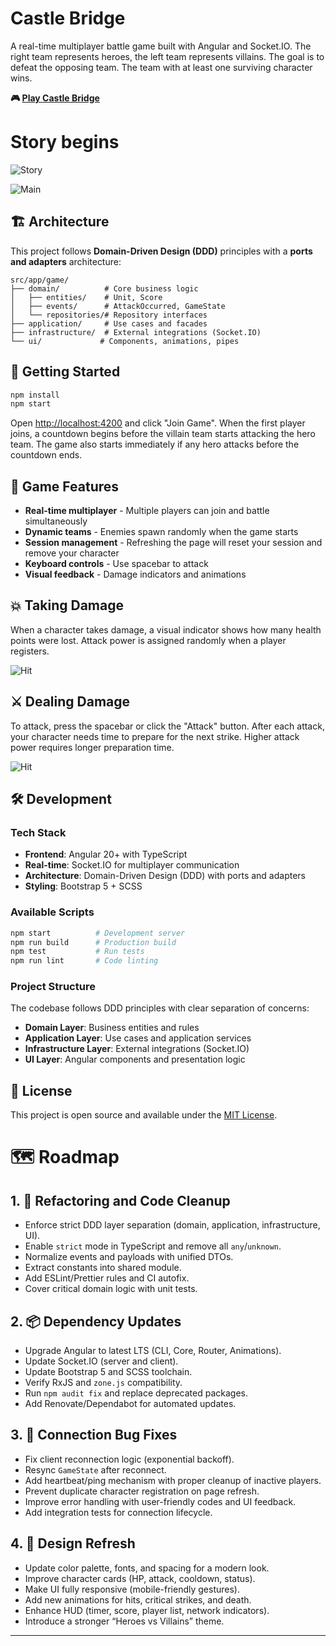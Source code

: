 # Castle Bridge

A real-time multiplayer battle game built with Angular and Socket.IO. The right team represents heroes, the left team represents villains. The goal is to defeat the opposing team. The team with at least one surviving character wins.

**🎮 [Play Castle Bridge](https://castle-bridge.onrender.com/)**


# Story begins
![Story](docs/images/story.png)

![Main](docs/images/img1.png)

## 🏗️ Architecture

This project follows **Domain-Driven Design (DDD)** principles with a **ports and adapters** architecture:

```
src/app/game/
├── domain/          # Core business logic
│   ├── entities/    # Unit, Score
│   ├── events/      # AttackOccurred, GameState
│   └── repositories/# Repository interfaces
├── application/     # Use cases and facades
├── infrastructure/  # External integrations (Socket.IO)
└── ui/             # Components, animations, pipes
```

## 🚀 Getting Started

```bash
npm install
npm start
```

Open [http://localhost:4200](http://localhost:4200) and click "Join Game". When the first player joins, a countdown begins before the villain team starts attacking the hero team. The game also starts immediately if any hero attacks before the countdown ends.

## 🎯 Game Features

- **Real-time multiplayer** - Multiple players can join and battle simultaneously
- **Dynamic teams** - Enemies spawn randomly when the game starts
- **Session management** - Refreshing the page will reset your session and remove your character
- **Keyboard controls** - Use spacebar to attack
- **Visual feedback** - Damage indicators and animations

## 💥 Taking Damage

When a character takes damage, a visual indicator shows how many health points were lost. Attack power is assigned randomly when a player registers.

![Hit](docs/images/img2.png)

## ⚔️ Dealing Damage

To attack, press the spacebar or click the "Attack" button. After each attack, your character needs time to prepare for the next strike. Higher attack power requires longer preparation time.

![Hit](docs/images/img3.png)

## 🛠️ Development

### Tech Stack
- **Frontend**: Angular 20+ with TypeScript
- **Real-time**: Socket.IO for multiplayer communication
- **Architecture**: Domain-Driven Design (DDD) with ports and adapters
- **Styling**: Bootstrap 5 + SCSS

### Available Scripts
```bash
npm start          # Development server
npm run build      # Production build
npm test           # Run tests
npm run lint       # Code linting
```

### Project Structure
The codebase follows DDD principles with clear separation of concerns:
- **Domain Layer**: Business entities and rules
- **Application Layer**: Use cases and application services
- **Infrastructure Layer**: External integrations (Socket.IO)
- **UI Layer**: Angular components and presentation logic

## 📝 License

This project is open source and available under the [MIT License](LICENSE).

# 🗺️ Roadmap

## 1. 🧹 Refactoring and Code Cleanup
- Enforce strict DDD layer separation (domain, application, infrastructure, UI).
- Enable `strict` mode in TypeScript and remove all `any`/`unknown`.
- Normalize events and payloads with unified DTOs.
- Extract constants into shared module.
- Add ESLint/Prettier rules and CI autofix.
- Cover critical domain logic with unit tests.

## 2. 📦 Dependency Updates
- Upgrade Angular to latest LTS (CLI, Core, Router, Animations).
- Update Socket.IO (server and client).
- Update Bootstrap 5 and SCSS toolchain.
- Verify RxJS and `zone.js` compatibility.
- Run `npm audit fix` and replace deprecated packages.
- Add Renovate/Dependabot for automated updates.

## 3. 🐞 Connection Bug Fixes
- Fix client reconnection logic (exponential backoff).
- Resync `GameState` after reconnect.
- Add heartbeat/ping mechanism with proper cleanup of inactive players.
- Prevent duplicate character registration on page refresh.
- Improve error handling with user-friendly codes and UI feedback.
- Add integration tests for connection lifecycle.

## 4. 🎨 Design Refresh
- Update color palette, fonts, and spacing for a modern look.
- Improve character cards (HP, attack, cooldown, status).
- Make UI fully responsive (mobile-friendly gestures).
- Add new animations for hits, critical strikes, and death.
- Enhance HUD (timer, score, player list, network indicators).
- Introduce a stronger “Heroes vs Villains” theme.

---
